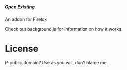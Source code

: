 ##### Open Existing

An addon for Firefox

Check out background.js for information on how it works.

# License

P-public domain? Use as you will, don't blame me.

